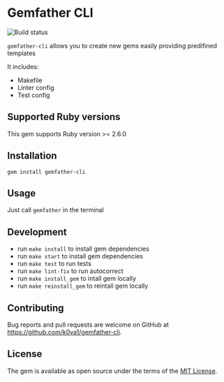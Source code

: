 # Gemfather CLI

![Build status](https://github.com/k0va1/gemfather-cli/actions/workflows/main.yml/badge.svg)

`gemfather-cli` allows you to create new gems easily providing predifined templates

It includes:
* Makefile
* Linter config
* Test config

## Supported Ruby versions

This gem supports Ruby version >= 2.6.0

## Installation

`gem install gemfather-cli`

## Usage

Just call `gemfather` in the terminal

## Development

* run `make install` to install gem dependencies
* run `make start` to install gem dependencies
* run `make test` to run tests
* run `make lint-fix` to run autocorrect
* run `make install_gem` to intall gem locally
* run `make reinstall_gem` to reintall gem locally

## Contributing

Bug reports and pull requests are welcome on GitHub at https://github.com/k0va1/gemfather-cli.

## License

The gem is available as open source under the terms of the [MIT License](https://opensource.org/licenses/MIT).
